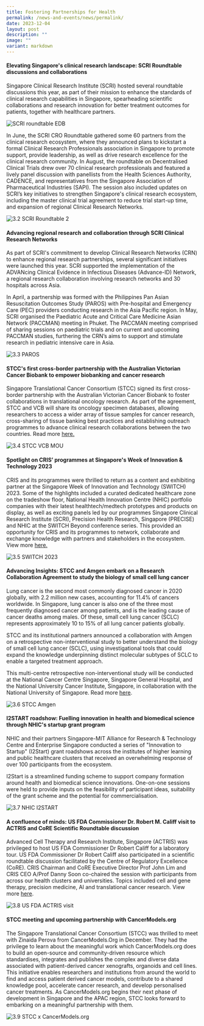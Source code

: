```yaml
---
title: Fostering Partnerships for Health
permalink: /news-and-events/news/permalink/
date: 2023-12-04
layout: post
description: ""
image: ""
variant: markdown
---
```

#### Elevating Singapore's clinical research landscape: SCRI Roundtable discussions and collaborations

Singapore Clinical Research Institute (SCRI) hosted several roundtable discussions this year, as part of their mission to enhance the standards of clinical research capabilities in Singapore, spearheading scientific collaborations and research innovation for better treatment outcomes for patients, together with healthcare partners. 

![SCRI roundtable EDB](/images/Resources_News/231203%20Year%20in%20review/3_1_SCRI.png)

In June, the SCRI CRO Roundtable  gathered some 60 partners from the clinical research ecosystem, where they announced plans to kickstart a formal Clinical Research Professionals association in Singapore to promote support, provide leadership, as well as drive research excellence for the clinical research community. In August, the roundtable on Decentralised Clinical Trials drew over 70 clinical research professionals and featured a lively panel discussion with panellists from the Health Sciences Authority, CADENCE, and representatives from the Singapore Association of Pharmaceutical Industries (SAPI). The session also included updates on SCRI’s key initiatives to strengthen Singapore's clinical research ecosystem, including the master clinical trial agreement to reduce trial start-up time, and expansion of regional Clinical Research Networks. 

![3.2 SCRI Roundtable 2](/images/Resources_News/231203%20Year%20in%20review/3_2_SCRI2.png)

#### Advancing regional research and collaboration through SCRI Clinical Research Networks

As part of SCRI's commitment to develop Clinical Research Networks (CRN) to enhance regional research partnerships, several significant initiatives were launched this year. SCRI supported the implementation of the ADVANcing Clinical Evidence in Infectious Diseases (Advance-ID) Network, a regional research collaboration involving research networks and 30 hospitals across Asia. 

In April, a partnership was formed with the Philippines Pan Asian Resuscitation Outcomes Study (PAROS) with Pre-hospital and Emergency Care (PEC) providers conducting research in the Asia Pacific region. In May, SCRI organised the Paediatric Acute and Critical Care Medicine Asian Network (PACCMAN) meeting in Phuket. The PACCMAN meeting comprised of sharing sessions on paediatric trials and on current and upcoming PACCMAN studies, furthering the CRN’s aims to support and stimulate research in pediatric intensive care in Asia.

![3.3 PAROS](/images/Resources_News/231203%20Year%20in%20review/3_3_PAROS_meeting.png)

#### STCC's first cross-border partnership with the Australian Victorian Cancer Biobank to empower biobanking and cancer research

Singapore Translational Cancer Consortium (STCC) signed its first cross-border partnership with the Australian Victorian Cancer Biobank to foster collaborations in translational oncology research. As part of the agreement, STCC and VCB will share its oncology specimen databases, allowing researchers to access a wider array of tissue samples for cancer research, cross-sharing of tissue banking best practices and establishing outreach programmes to advance clinical research collaborations between the two countries. Read more [here.](https://www.linkedin.com/posts/crissg_partnerships-oncology-translationaloncology-activity-7059754757837455360-F4bN)

![3.4 STCC VCB MOU](/images/Resources_News/231203%20Year%20in%20review/3_4_STCC_VCB_MOU.png)

#### Spotlight on CRIS’ programmes at Singapore's Week of Innovation & Technology 2023

CRIS and its programmes were thrilled to return as a content and exhibiting partner at the Singapore Week of Innovation and Technology (SWITCH) 2023. Some of the highlights included a curated dedicated healthcare zone on the tradeshow floor, National Health Innovation Centre (NHIC) portfolio companies with their latest healthtech/medtech prototypes and products on display, as well as exciting panels led by our programmes Singapore Clinical Research Institute (SCRI), Precision Health Research, Singapore (PRECISE) and NHIC at the SWITCH Beyond conference series. This provided an opportunity  for CRIS and its programmes to network, collaborate and exchange knowledge with partners and stakeholders in the ecosystem. View more [here.](https://www.linkedin.com/posts/crissg_switchsg-populationhealth-sustainable-activity-7125301243194851329-t7pe)

![3.5 SWITCH 2023](/images/Resources_News/231203%20Year%20in%20review/3_5_SWITCH.png)

#### Advancing Insights: STCC and Amgen embark on a Research Collaboration Agreement to study the biology of small cell lung cancer

Lung cancer is the second most commonly diagnosed cancer in 2020 globally, with 2.2 million new cases, accounting for 11.4% of cancers worldwide. In Singapore, lung cancer is also one of the three most frequently diagnosed cancer among patients, and is the leading cause of cancer deaths among males. Of these, small cell lung cancer (SCLC) represents approximately 10 to 15% of all lung cancer patients globally. 

STCC and its institutional partners announced a collaboration with Amgen on a retrospective non-interventional study to better understand the biology of small cell lung cancer (SCLC), using investigational tools that could expand the knowledge underpinning distinct molecular subtypes of SCLC to enable a targeted treatment approach. 

This multi-centre retrospective non-interventional study will be conducted at the National Cancer Centre Singapore, Singapore General Hospital, and the National University Cancer Institute, Singapore, in collaboration with the National University of Singapore. Read more [here](https://www.linkedin.com/feed/update/urn:li:activity:7114791176070725632/). 

![3.6 STCC Amgen ](/images/Resources_News/231203%20Year%20in%20review/3_6_STCC_Amgen.jpg)

#### I2START roadshow: Fuelling innovation in health and biomedical science through NHIC's startup grant program

NHIC and their partners Singapore-MIT Alliance for Research & Technology Centre and Enterprise Singapore conducted a series of "Innovation to Startup" (I2Start) grant roadshows across the institutes of higher learning and public healthcare clusters that received an overwhelming response of over 100 participants from the ecosystem. 

I2Start is a streamlined funding scheme to support company formation around health and biomedical science innovations. One-on-one sessions were held to provide inputs on the feasibility of participant ideas, suitability of the grant scheme and the potential for commercialisation.

![3.7 NHIC I2START](/images/Resources_News/231203%20Year%20in%20review/3_7_NHIC.png)

#### A confluence of minds: US FDA Commissioner Dr. Robert M. Califf visit to ACTRIS and CoRE Scientific Roundtable discussion

Advanced Cell Therapy and Research Institute, Singapore (ACTRIS) was privileged to host US FDA Commissioner Dr Robert Califf for a laboratory tour. US FDA Commissioner Dr Robert Califf also participated in a scientific roundtable discussion facilitated by the Centre of Regulatory Excellence (CoRE). CRIS Chairman and CoRE Executive Director Prof John Lim and CRIS CEO A/Prof Danny Soon co-chaired the session with participants from across our health clusters and universities. Topics included cell and gene therapy, precision medicine, AI and translational cancer research. View more [here](https://www.linkedin.com/feed/update/urn:li:activity:7112965432453591041/).

![3.8 US FDA ACTRIS visit](/images/Resources_News/231203%20Year%20in%20review/3_8_US_FDA_ACTRIS.png)

#### STCC meeting and upcoming partnership with CancerModels.org

The Singapore Translational Cancer Consortium (STCC) was thrilled to meet with Zinaida Perova from CancerModels.Org in December. They had the privilege to learn about the meaningful work which CancerModels.org does to build an open-source and community-driven resource which standardises, integrates and publishes the complex and diverse data associated with patient-derived cancer xenografts, organoids and cell lines. This initiative enables researchers and institutions from around the world to find and access patient derived cancer models, contribute to a shared knowledge pool, accelerate cancer research, and develop personalised cancer treatments. As CancerModels.org begins their next phase of development in Singapore and the APAC region, STCC looks forward to embarking on a meaningful partnership with them.

![3.9 STCC x CancerModels.org](/images/Resources_News/231203%20Year%20in%20review/3_9_STCC_Cancermodels.jpg)